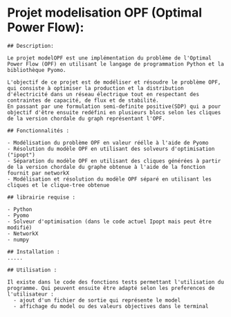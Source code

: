 
# Projet modelisation OPF (Optimal Power Flow):

    ## Description:

    Le projet modelOPF est une implémentation du problème de l'Optimal Power Flow (OPF) en utilisant le langage de programmation Python et la bibliothèque Pyomo.

    L'objectif de ce projet est de modéliser et résoudre le problème OPF, qui consiste à optimiser la production et la distribution d'électricité dans un réseau électrique tout en respectant des contraintes de capacité, de flux et de stabilité.
    En passant par une formulation semi-definite positive(SDP) qui a pour objectif d'être ensuite redéfini en plusieurs blocs selon les cliques de la version chordale du graph représentant l'OPF.

    ## Fonctionnalités :

    - Modélisation du problème OPF en valeur réélle à l'aide de Pyomo
    - Résolution du modèle OPF en utilisant des solveurs d'optimisation ("ipopt")
    - Séparation du modèle OPF en utilisant des cliques générées à partir de la version chordale du graphe obtenue à l'aide de la fonction fournit par networkX
    - Modélisation et résolution du modèle OPF séparé en utilisant les cliques et le clique-tree obtenue

    ## librairie requise :

    - Python
    - Pyomo
    - Solveur d'optimisation (dans le code actuel Ipopt mais peut être modifié)
    - NetworkX
    - numpy

    ## Installation :
    .....

    ## Utilisation : 
    
    Il existe dans le code des fonctions tests permettant l'utilisation du programme. Qui peuvent ensuite être adapté selon les preferences de l'utilisateur : 
      - ajout d'un fichier de sortie qui représente le model
      - affichage du model ou des valeurs objectives dans le terminal 


    


